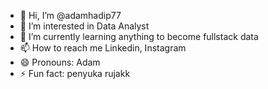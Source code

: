 - 👋 Hi, I’m @adamhadip77
- 👀 I’m interested in Data Analyst
- 🌱 I’m currently learning anything to become fullstack data
- 📫 How to reach me Linkedin, Instagram
- 😄 Pronouns: Adam
- ⚡ Fun fact: penyuka rujakk

<!---
adamhadip77/adamhadip77 is a ✨ special ✨ repository because its `README.md` (this file) appears on your GitHub profile.
You can click the Preview link to take a look at your changes.
--->
